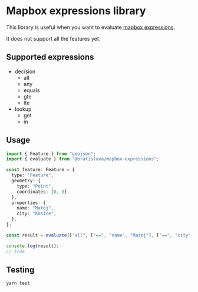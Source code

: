 # Mapbox expressions library

This library is useful when you want to evaluate [mapbox expressions](https://docs.mapbox.com/mapbox-gl-js/style-spec/expressions/#types).

It does not support all the features yet.

## Supported expressions

- decision
  - all
  - any
  - equals
  - gte
  - lte
- lookup
  - get
  - in

## Usage

```ts
import { Feature } from "geojson";
import { evaluate } from "@bratislava/mapbox-expressions";

const feature: Feature = {
  type: "Feature",
  geometry: {
    type: "Point",
    coordinates: [0, 0],
  },
  properties: {
    name: "Matej",
    city: "Kosice",
  },
};

const result = evaluate(["all", ["==", "name", "Matej"], ["==", "city", "Kosice"]], feature);

console.log(result);
// true
```

## Testing

```
yarn test
```
